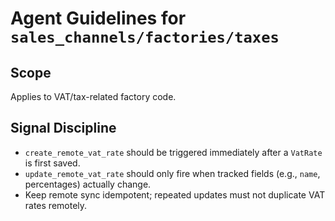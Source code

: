 # Agent Guidelines for `sales_channels/factories/taxes`

## Scope
Applies to VAT/tax-related factory code.

## Signal Discipline
- `create_remote_vat_rate` should be triggered immediately after a `VatRate` is first saved.
- `update_remote_vat_rate` should only fire when tracked fields (e.g., `name`, percentages) actually change.
- Keep remote sync idempotent; repeated updates must not duplicate VAT rates remotely.
